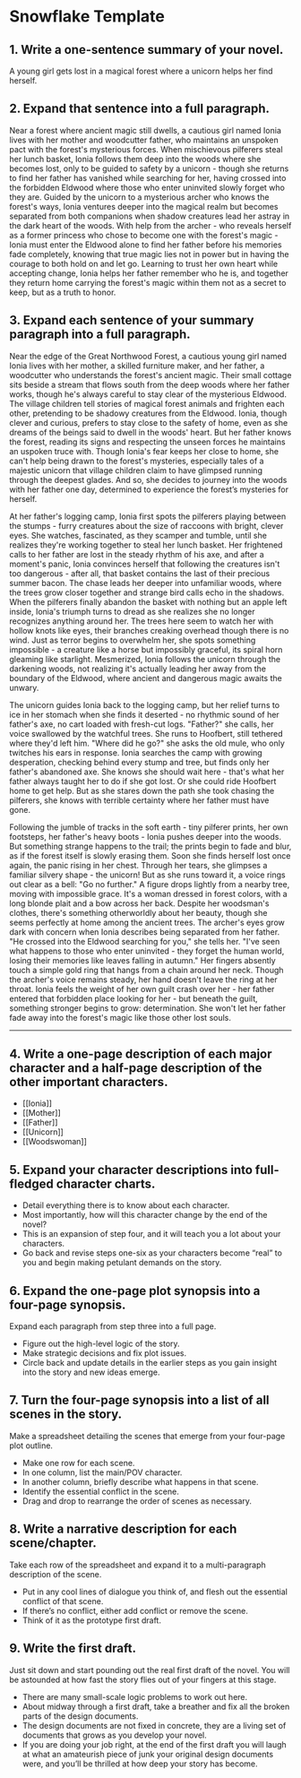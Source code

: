 # Snowflake Template

## 1. Write a one-sentence summary of your novel.
A young girl gets lost in a magical forest where a unicorn helps her find herself.

## 2. Expand that sentence into a full paragraph.
Near a forest where ancient magic still dwells, a cautious girl named Ionia lives with her mother and woodcutter father, who maintains an unspoken pact with the forest's mysterious forces. When mischievous pilferers steal her lunch basket, Ionia follows them deep into the woods where she becomes lost, only to be guided to safety by a unicorn - though she returns to find her father has vanished while searching for her, having crossed into the forbidden Eldwood where those who enter uninvited slowly forget who they are. Guided by the unicorn to a mysterious archer who knows the forest's ways, Ionia ventures deeper into the magical realm but becomes separated from both companions when shadow creatures lead her astray in the dark heart of the woods. With help from the archer - who reveals herself as a former princess who chose to become one with the forest's magic - Ionia must enter the Eldwood alone to find her father before his memories fade completely, knowing that true magic lies not in power but in having the courage to both hold on and let go. Learning to trust her own heart while accepting change, Ionia helps her father remember who he is, and together they return home carrying the forest's magic within them not as a secret to keep, but as a truth to honor.

## 3. Expand each sentence of your summary paragraph into a full paragraph.

Near the edge of the Great Northwood Forest, a cautious young girl named Ionia lives with her mother, a skilled furniture maker, and her father, a woodcutter who understands the forest's ancient magic. Their small cottage sits beside a stream that flows south from the deep woods where her father works, though he's always careful to stay clear of the mysterious Eldwood. The village children tell stories of magical forest animals and frighten each other, pretending to be shadowy creatures from the Eldwood. Ionia, though clever and curious, prefers to stay close to the safety of home, even as she dreams of the beings said to dwell in the woods' heart. But her father knows the forest, reading its signs and respecting the unseen forces he maintains an uspoken truce with. Though Ionia's fear keeps her close to home, she can't help being drawn to the forest's mysteries, especially tales of a majestic unicorn that village children claim to have glimpsed running through the deepest glades. And so, she decides to journey into the woods with her father one day, determined to experience the forest’s mysteries for herself.

At her father's logging camp, Ionia first spots the pilferers playing between the stumps - furry creatures about the size of raccoons with bright, clever eyes. She watches, fascinated, as they scamper and tumble, until she realizes they're working together to steal her lunch basket. Her frightened calls to her father are lost in the steady rhythm of his axe, and after a moment's panic, Ionia convinces herself that following the creatures isn't too dangerous - after all, that basket contains the last of their precious summer bacon. The chase leads her deeper into unfamiliar woods, where the trees grow closer together and strange bird calls echo in the shadows. When the pilferers finally abandon the basket with nothing but an apple left inside, Ionia's triumph turns to dread as she realizes she no longer recognizes anything around her. The trees here seem to watch her with hollow knots like eyes, their branches creaking overhead though there is no wind. Just as terror begins to overwhelm her, she spots something impossible - a creature like a horse but impossibly graceful, its spiral horn gleaming like starlight. Mesmerized, Ionia follows the unicorn through the darkening woods, not realizing it's actually leading her away from the boundary of the Eldwood, where ancient and dangerous magic awaits the unwary.

The unicorn guides Ionia back to the logging camp, but her relief turns to ice in her stomach when she finds it deserted - no rhythmic sound of her father's axe, no cart loaded with fresh-cut logs. "Father?" she calls, her voice swallowed by the watchful trees. She runs to Hoofbert, still tethered where they'd left him. "Where did he go?" she asks the old mule, who only twitches his ears in response. Ionia searches the camp with growing desperation, checking behind every stump and tree, but finds only her father's abandoned axe. She knows she should wait here - that's what her father always taught her to do if she got lost. Or she could ride Hoofbert home to get help. But as she stares down the path she took chasing the pilferers, she knows with terrible certainty where her father must have gone.

Following the jumble of tracks in the soft earth - tiny pilferer prints, her own footsteps, her father's heavy boots - Ionia pushes deeper into the woods. But something strange happens to the trail; the prints begin to fade and blur, as if the forest itself is slowly erasing them. Soon she finds herself lost once again, the panic rising in her chest. Through her tears, she glimpses a familiar silvery shape - the unicorn! But as she runs toward it, a voice rings out clear as a bell: "Go no further." A figure drops lightly from a nearby tree, moving with impossible grace. It's a woman dressed in forest colors, with a long blonde plait and a bow across her back. Despite her woodsman's clothes, there's something otherworldly about her beauty, though she seems perfectly at home among the ancient trees. The archer's eyes grow dark with concern when Ionia describes being separated from her father. "He crossed into the Eldwood searching for you," she tells her. "I've seen what happens to those who enter uninvited - they forget the human world, losing their memories like leaves falling in autumn." Her fingers absently touch a simple gold ring that hangs from a chain around her neck. Though the archer's voice remains steady, her hand doesn't leave the ring at her throat. Ionia feels the weight of her own guilt crash over her - her father entered that forbidden place looking for her - but beneath the guilt, something stronger begins to grow: determination. She won't let her father fade away into the forest's magic like those other lost souls.


---

## 4. Write a one-page description of each major character and a half-page description of the other important characters.

- [[Ionia]]
- [[Mother]]
- [[Father]]
- [[Unicorn]]
- [[Woodswoman]]

## 5. Expand your character descriptions into full-fledged character charts.

- Detail everything there is to know about each character.
- Most importantly, how will this character change by the end of the novel?
- This is an expansion of step four, and it will teach you a lot about your characters.
- Go back and revise steps one-six as your characters become “real” to you and begin making petulant demands on the story.

## 6. Expand the one-page plot synopsis into a four-page synopsis.
Expand each paragraph from step three into a full page.

- Figure out the high-level logic of the story.
- Make strategic decisions and fix plot issues.
- Circle back and update details in the earlier steps as you gain insight into the story and new ideas emerge.

## 7. Turn the four-page synopsis into a list of all scenes in the story.
Make a spreadsheet detailing the scenes that emerge from your four-page plot outline.

- Make one row for each scene.
- In one column, list the main/POV character.
- In another column, briefly describe what happens in that scene.
- Identify the essential conflict in the scene.
- Drag and drop to rearrange the order of scenes as necessary.

## 8. Write a narrative description for each scene/chapter.
Take each row of the spreadsheet and expand it to a multi-paragraph description of the scene.

- Put in any cool lines of dialogue you think of, and flesh out the essential conflict of that scene.
- If there’s no conflict, either add conflict or remove the scene.
- Think of it as the prototype first draft.

## 9. Write the first draft.
Just sit down and start pounding out the real first draft of the novel. You will be astounded at how fast the story flies out of your fingers at this stage.

- There are many small-scale logic problems to work out here.
- About midway through a first draft, take a breather and fix all the broken parts of the design documents.
- The design documents are not fixed in concrete, they are a living set of documents that grows as you develop your novel.
- If you are doing your job right, at the end of the first draft you will laugh at what an amateurish piece of junk your original design documents were, and you’ll be thrilled at how deep your story has become.